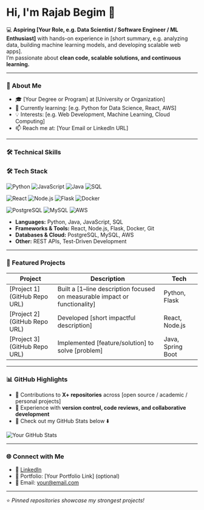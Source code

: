 # Hi, I'm Rajab Begim 👋  

💻 **Aspiring [Your Role, e.g. Data Scientist / Software Engineer / ML Enthusiast]** with hands-on experience in [short summary, e.g. analyzing data, building machine learning models, and developing scalable web apps].  
I’m passionate about **clean code, scalable solutions, and continuous learning.**

---

### 🌟 About Me
- 🎓 [Your Degree or Program] at [University or Organization]  
- 🌱 Currently learning: [e.g. Python for Data Science, React, AWS]  
- 💡 Interests: [e.g. Web Development, Machine Learning, Cloud Computing]  
- 📫 Reach me at: [Your Email or LinkedIn URL]  

---

### 🛠️ Technical Skills
### 🛠️ Tech Stack

![Python](https://img.shields.io/badge/Python-3776AB?style=for-the-badge&logo=python&logoColor=white)
![JavaScript](https://img.shields.io/badge/JavaScript-F7DF1E?style=for-the-badge&logo=javascript&logoColor=black)
![Java](https://img.shields.io/badge/Java-007396?style=for-the-badge&logo=java&logoColor=white)
![SQL](https://img.shields.io/badge/SQL-4479A1?style=for-the-badge&logo=postgresql&logoColor=white)

![React](https://img.shields.io/badge/React-20232A?style=for-the-badge&logo=react&logoColor=61DAFB)
![Node.js](https://img.shields.io/badge/Node.js-339933?style=for-the-badge&logo=nodedotjs&logoColor=white)
![Flask](https://img.shields.io/badge/Flask-000000?style=for-the-badge&logo=flask&logoColor=white)
![Docker](https://img.shields.io/badge/Docker-2496ED?style=for-the-badge&logo=docker&logoColor=white)

![PostgreSQL](https://img.shields.io/badge/PostgreSQL-336791?style=for-the-badge&logo=postgresql&logoColor=white)
![MySQL](https://img.shields.io/badge/MySQL-4479A1?style=for-the-badge&logo=mysql&logoColor=white)
![AWS](https://img.shields.io/badge/AWS-232F3E?style=for-the-badge&logo=amazonaws&logoColor=white)



- **Languages:** Python, Java, JavaScript, SQL  
- **Frameworks & Tools:** React, Node.js, Flask, Docker, Git  
- **Databases & Cloud:** PostgreSQL, MySQL, AWS  
- **Other:** REST APIs, Test-Driven Development  

---

### 🚀 Featured Projects
| Project | Description | Tech |
|---------|-------------|------|
| [Project 1](GitHub Repo URL) | Built a [1–line description focused on measurable impact or functionality] | Python, Flask |
| [Project 2](GitHub Repo URL) | Developed [short impactful description] | React, Node.js |
| [Project 3](GitHub Repo URL) | Implemented [feature/solution] to solve [problem] | Java, Spring Boot |

---

### 📊 GitHub Highlights
- 🔹 Contributions to **X+ repositories** across [open source / academic / personal projects]  
- 🔹 Experience with **version control, code reviews, and collaborative development**  
- 🔹 Check out my GitHub Stats below ⬇️  

![Your GitHub Stats](https://github-readme-stats.vercel.app/api?username=Rajabb4685&show_icons=true&theme=default)

---

### 🌐 Connect with Me
- 🔗 [LinkedIn](https://linkedin.com/in/yourprofile)  
- 📂 Portfolio: [Your Portfolio Link] (optional)  
- 📧 Email: your@email.com  

---

⭐ *Pinned repositories showcase my strongest projects!*  

